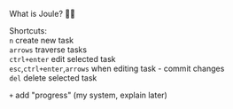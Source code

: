 What is Joule? :man_shrugging:

Shortcuts:  
`n` create new task  
`arrows` traverse tasks  
`ctrl+enter` edit selected task  
`esc`,`ctrl+enter`,`arrows` when editing task - commit changes  
`del` delete selected task

`+` add "progress" (my system, explain later)

